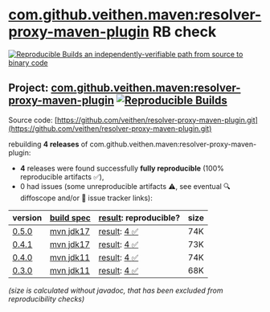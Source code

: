 [com.github.veithen.maven:resolver-proxy-maven-plugin](https://central.sonatype.com/artifact/com.github.veithen.maven/resolver-proxy-maven-plugin/versions) RB check
=======

[![Reproducible Builds](https://reproducible-builds.org/images/logos/rb.svg) an independently-verifiable path from source to binary code](https://reproducible-builds.org/)

## Project: [com.github.veithen.maven:resolver-proxy-maven-plugin](https://central.sonatype.com/artifact/com.github.veithen.maven/resolver-proxy-maven-plugin/versions) [![Reproducible Builds](https://img.shields.io/endpoint?url=https://raw.githubusercontent.com/jvm-repo-rebuild/reproducible-central/master/content/com/github/veithen/maven/resolver-proxy-maven-plugin/badge.json)](https://github.com/jvm-repo-rebuild/reproducible-central/blob/master/content/com/github/veithen/maven/resolver-proxy-maven-plugin/README.md)

Source code: [https://github.com/veithen/resolver-proxy-maven-plugin.git](https://github.com/veithen/resolver-proxy-maven-plugin.git)

rebuilding **4 releases** of com.github.veithen.maven:resolver-proxy-maven-plugin:
- **4** releases were found successfully **fully reproducible** (100% reproducible artifacts :white_check_mark:),
- 0 had issues (some unreproducible artifacts :warning:, see eventual :mag: diffoscope and/or :memo: issue tracker links):

| version | [build spec](/BUILDSPEC.md) | [result](https://reproducible-builds.org/docs/jvm/): reproducible? | size |
| -- | --------- | ------ | -- |
| [0.5.0](https://central.sonatype.com/artifact/com.github.veithen.maven/resolver-proxy-maven-plugin/0.5.0/pom) | [mvn jdk17](resolver-proxy-maven-plugin-0.5.0.buildspec) | [result](resolver-proxy-maven-plugin-0.5.0.buildinfo): [4 :white_check_mark: ](resolver-proxy-maven-plugin-0.5.0.buildcompare) | 74K |
| [0.4.1](https://central.sonatype.com/artifact/com.github.veithen.maven/resolver-proxy-maven-plugin/0.4.1/pom) | [mvn jdk17](resolver-proxy-maven-plugin-0.4.1.buildspec) | [result](resolver-proxy-maven-plugin-0.4.1.buildinfo): [4 :white_check_mark: ](resolver-proxy-maven-plugin-0.4.1.buildcompare) | 73K |
| [0.4.0](https://central.sonatype.com/artifact/com.github.veithen.maven/resolver-proxy-maven-plugin/0.4.0/pom) | [mvn jdk11](resolver-proxy-maven-plugin-0.4.0.buildspec) | [result](resolver-proxy-maven-plugin-0.4.0.buildinfo): [4 :white_check_mark: ](resolver-proxy-maven-plugin-0.4.0.buildcompare) | 74K |
| [0.3.0](https://central.sonatype.com/artifact/com.github.veithen.maven/resolver-proxy-maven-plugin/0.3.0/pom) | [mvn jdk11](resolver-proxy-maven-plugin-0.3.0.buildspec) | [result](resolver-proxy-maven-plugin-0.3.0.buildinfo): [4 :white_check_mark: ](resolver-proxy-maven-plugin-0.3.0.buildcompare) | 68K |

<i>(size is calculated without javadoc, that has been excluded from reproducibility checks)</i>
